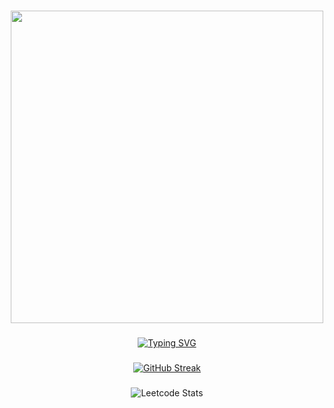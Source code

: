 ###

<div align="center">
  <img src="https://media1.tenor.com/m/XI-Ccwkxf64AAAAd/%D1%88%D0%B0%D0%B9%D0%BB%D1%83%D1%88%D0%B0%D0%B9-cat-smurf.gif" width="500px"/>
</div>

###
<div align="center">
<a href="https://git.io/typing-svg"><img src="https://readme-typing-svg.herokuapp.com?font=Montserrat&weight=900&size=30&pause=5000&color=006AFF&center=true&width=435&lines=Hi+there%F0%9F%91%8BMy+name+Igor" alt="Typing SVG" /></a>
</div>

###

<div align="center">
 <a href="https://git.io/streak-stats"><img src="http://github-readme-streak-stats.herokuapp.com?user=shailuishai&theme=transparent&hide_border=true&border_radius=5.6&card_width=800" alt="GitHub Streak" /></a>
</div>

<div align="center">
  
  ###
  
![Leetcode Stats](https://leetcard.jacoblin.cool/shailuishai?ext=heatmap&sheets=https://gist.githubusercontent.com/shailuishai/559f131f41d89fcad60e99567fdb7780/raw/df7850da6cb397952d4f34e8eaab0f138575c8ab/custom.css)
  
  ###
  
</div>

###
